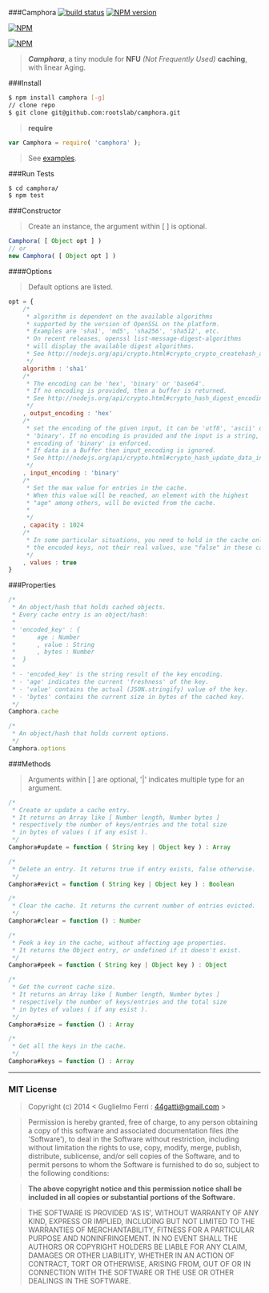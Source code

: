 ###Camphora
[![build status](https://secure.travis-ci.org/rootslab/camphora.png?branch=master)](http://travis-ci.org/rootslab/camphora) 
[![NPM version](https://badge.fury.io/js/camphora.png)](http://badge.fury.io/js/camphora)

[![NPM](https://nodei.co/npm/camphora.png?downloads=true&stars=true)](https://nodei.co/npm/camphora/)

[![NPM](https://nodei.co/npm-dl/camphora.png)](https://nodei.co/npm/camphora/)

> _**Camphora**_, a tiny module for __NFU__ _(Not Frequently Used)_ __caching__, with linear Aging.

###Install

```bash
$ npm install camphora [-g]
// clone repo
$ git clone git@github.com:rootslab/camphora.git
```
> __require__ 

```javascript
var Camphora = require( 'camphora' );
```
> See [examples](example/).

###Run Tests

```bash
$ cd camphora/
$ npm test
```
###Constructor

> Create an instance, the argument within [ ] is optional.

```javascript
Camphora( [ Object opt ] )
// or
new Camphora( [ Object opt ] )
```

####Options

> Default options are listed.

```javascript
opt = {
    /*
     * algorithm is dependent on the available algorithms
     * supported by the version of OpenSSL on the platform.
     * Examples are 'sha1', 'md5', 'sha256', 'sha512', etc.
     * On recent releases, openssl list-message-digest-algorithms
     * will display the available digest algorithms.
     * See http://nodejs.org/api/crypto.html#crypto_crypto_createhash_algorithm.
     */
    algorithm : 'sha1'
    /*
     * The encoding can be 'hex', 'binary' or 'base64'.
     * If no encoding is provided, then a buffer is returned.
     * See http://nodejs.org/api/crypto.html#crypto_hash_digest_encoding
     */
    , output_encoding : 'hex'
    /*
     * set the encoding of the given input, it can be 'utf8', 'ascii' or 
     * 'binary'. If no encoding is provided and the input is a string, an
     * encoding of 'binary' is enforced.
     * If data is a Buffer then input_encoding is ignored.
     * See http://nodejs.org/api/crypto.html#crypto_hash_update_data_input_encoding
     */
    , input_encoding : 'binary'
    /*
     * Set the max value for entries in the cache.
     * When this value will be reached, an element with the highest
     * "age" among others, will be evicted from the cache.
     *
     */
    , capacity : 1024
    /*
     * In some particular situations, you need to hold in the cache only
     * the encoded keys, not their real values, use "false" in these cases.
     */
    , values : true
}
```

###Properties

```javascript
/*
 * An object/hash that holds cached objects.
 * Every cache entry is an object/hash:
 *
 * 'encoded_key' : {
 *      age : Number
 *      , value : String
 *      , bytes : Number
 *  }
 *
 * - 'encoded_key' is the string result of the key encoding.
 * - 'age' indicates the current 'freshness' of the key.
 * - 'value' contains the actual (JSON.stringify) value of the key.
 * - 'bytes' contains the current size in bytes of the cached key.
 */
Camphora.cache

/*
 * An object/hash that holds current options.
 */
Camphora.options

```

###Methods

> Arguments within [ ] are optional, '|' indicates multiple type for an argument.

```javascript
/*
 * Create or update a cache entry.
 * It returns an Array like [ Number length, Number bytes ]
 * respectively the number of keys/entries and the total size
 * in bytes of values ( if any esist ).
 */
Camphora#update = function ( String key | Object key ) : Array

/*
 * Delete an entry. It returns true if entry exists, false otherwise.
 */
Camphora#evict = function ( String key | Object key ) : Boolean

/*
 * Clear the cache. It returns the current number of entries evicted.
 */
Camphora#clear = function () : Number

/*
 * Peek a key in the cache, without affecting age properties.
 * It returns the Object entry, or undefined if it doesn't exist.
 */
Camphora#peek = function ( String key | Object key ) : Object

/*
 * Get the current cache size.
 * It returns an Array like [ Number length, Number bytes ]
 * respectively the number of keys/entries and the total size
 * in bytes of values ( if any esist ).
 */
Camphora#size = function () : Array

/*
 * Get all the keys in the cache.
 */
Camphora#keys = function () : Array
```

------------------------------------------------------------------------


### MIT License

> Copyright (c) 2014 &lt; Guglielmo Ferri : 44gatti@gmail.com &gt;

> Permission is hereby granted, free of charge, to any person obtaining
> a copy of this software and associated documentation files (the
> 'Software'), to deal in the Software without restriction, including
> without limitation the rights to use, copy, modify, merge, publish,
> distribute, sublicense, and/or sell copies of the Software, and to
> permit persons to whom the Software is furnished to do so, subject to
> the following conditions:

> __The above copyright notice and this permission notice shall be
> included in all copies or substantial portions of the Software.__

> THE SOFTWARE IS PROVIDED 'AS IS', WITHOUT WARRANTY OF ANY KIND,
> EXPRESS OR IMPLIED, INCLUDING BUT NOT LIMITED TO THE WARRANTIES OF
> MERCHANTABILITY, FITNESS FOR A PARTICULAR PURPOSE AND NONINFRINGEMENT.
> IN NO EVENT SHALL THE AUTHORS OR COPYRIGHT HOLDERS BE LIABLE FOR ANY
> CLAIM, DAMAGES OR OTHER LIABILITY, WHETHER IN AN ACTION OF CONTRACT,
> TORT OR OTHERWISE, ARISING FROM, OUT OF OR IN CONNECTION WITH THE
> SOFTWARE OR THE USE OR OTHER DEALINGS IN THE SOFTWARE.
